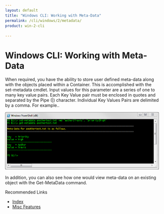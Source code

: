 ```yaml
---
layout: default
title: "Windows CLI: Working with Meta-Data"
permalink: /cli/windows/2/metadata/
product: win-2-cli

---
```

# Windows CLI: Working with Meta-Data

When required, you have the ability to store user defined meta-data along with the objects placed within a Container. This is accomplished with the  set-metadata cmdlet. Input values for this parameter are a series of one to many key value pairs. Each Key Value pair must be enclosed in quotes and separated by the Pipe (|) character. Individual Key Values Pairs are delimited by a comma. For example..

<img src="media/Metadata.png" width="580" height="189" alt="" />

In addition, you can also see how one would view meta-data on an existing object with the Get-MetaData command. 

Recommended Links 
 
* [Index](/cli/windows)
* [Misc Features](/cli/windows/misc)
